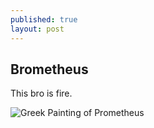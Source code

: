 ```yaml
---
published: true
layout: post
---
```



## Brometheus 

This bro is fire.

![Greek Painting of Prometheus ]({{site.baseurl}}/_posts/Heinrich_fueger_1817_prometheus_brings_fire_to_mankind.jpg)

